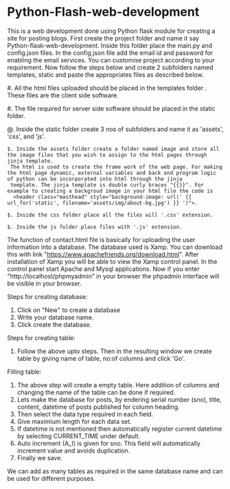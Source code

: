 # Python-Flash-web-development
This is a web development done using Python flask module for creating a site for posting blogs. First create the project folder and name it say Python-flask-web-development. Inside this folder place the main.py and config.json files. In the config.json file add the email id and password for enabling the email services. You can customise project according to your requirement. Now follow the steps below and create 2 subfolders named templates, static and paste the appropriates files as described below. 

#. All the html files uploaded should be placed in the templates folder . These files are the client side software.

#. The file required for server side software should be placed in the static folder.

  @. Inside the static folder create 3 nos of subfolders and name it as 'assets', 'css', and 'js'.
  
    $. Inside the assets folder create a folder named image and store all the image files that you wish to assign to the html pages through jinja template. 
     The html is used to create the frame work of the web page. For making the html page dynamic, external variables and back end program logic of python can be incorporated into html through the jinja
     template. The jinja template is double curly braces "{{}}". For example to creating a backgroud image in your html file the code is
      <header class="masthead" style="background-image: url(' {{ url_for('static', filename='assets/img/about-bg.jpg') }} ')">.
      
    $. Inside the css folder place all the files will '.css' extension.
    
    $. Inside the js folder place files with '.js' extension.

The function of contact.html file is basically for uploading the user information into a database. The database used is Xamp. You can download this with link "https://www.apachefriends.org/download.html". After installation of Xamp you will be able to view the Xamp control panel. In the control panel start Apache and Mysql applications. Now if you enter "http://localhost/phpmyadmin" in your browser the phpadmin interface will be visible in your browser.

Steps for creating database:
1. Click on "New" to create a database
2. Write your database name.
3. Click create the database.

Steps for creating table:
1. Follow the above upto steps. Then in the resulting window we create table by giving name of table, no:of columns and click 'Go'.

Filling table:
1. The above step will create a empty table. Here addition of columns and changing the name of the table can be done if required.
2. Lets make the database for posts, by endering serial number (sno), title, content, datetime of posts published for column heading.
3. Then select the data type required in each field.
4. Give maximium length for each data set.
5. If datetime is not mentioned then automatically register current datetime by selecting CURRENT_TIME under default.
6. Auto increment (A_I) is given for sno. This field will automatically increment value and avoids duplication.
7. Finally we save.

We can add as many tables as required in the same database name and can be used for different purposes.

